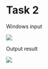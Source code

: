 Task 2
====================

Windows input 

![](https://github.com/DzmitrySiarheyeu/Epam/Second-chapter-of-the-course/blob/main/One-dimensional%20arrays.%20Sorts/Task%202/img/1.PNG)

Output result

![](https://github.com/DzmitrySiarheyeu/Epam/Second-chapter-of-the-course/blob/main/One-dimensional%20arrays.%20Sorts/Task%202/img/2.PNG)
